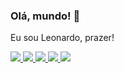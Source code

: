 ### Olá, mundo! 👋

Eu sou Leonardo, prazer!

<div>
  <a href="https://dev.to/envoy_/150-badges-for-github-pnk"><img src= "https://img.shields.io/badge/HTML5-E34F26?style=for-the-badge&logo=html5&logoColor=white"></img
  </a>
  <a href="https://dev.to/envoy_/150-badges-for-github-pnk"><img src= "https://img.shields.io/badge/CSS3-1572B6?style=for-the-badge&logo=css3&logoColor=white"></img
  </a>
  <a href="https://dev.to/envoy_/150-badges-for-github-pnk"><img src= "https://img.shields.io/badge/C%2B%2B-00599C?style=for-the-badge&logo=c%2B%2B&logoColor=white">       </img</a>
  <a href="https://dev.to/envoy_/150-badges-for-github-pnk"><img src= "https://img.shields.io/badge/JavaScript-323330?style=for-the-badge&logo=javascript&logoColor=F7DF1E"></img</a>
    <a href="https://dev.to/envoy_/150-badges-for-github-pnk"><img src="https://img.shields.io/badge/Java-ED8B00?style=for-the-badge&logo=java&logoColor=white"</img</a>
</div>
